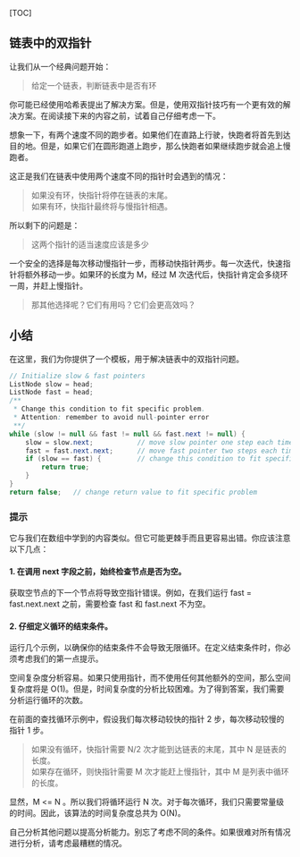 [TOC]

## 链表中的双指针

让我们从一个经典问题开始：

> 给定一个链表，判断链表中是否有环

你可能已经使用哈希表提出了解决方案。但是，使用双指针技巧有一个更有效的解决方案。在阅读接下来的内容之前，试着自己仔细考虑一下。

想象一下，有两个速度不同的跑步者。如果他们在直路上行驶，快跑者将首先到达目的地。但是，如果它们在圆形跑道上跑步，那么快跑者如果继续跑步就会追上慢跑者。

这正是我们在链表中使用两个速度不同的指针时会遇到的情况：

> 如果没有环，快指针将停在链表的末尾。  
> 如果有环，快指针最终将与慢指针相遇。

所以剩下的问题是：

> 这两个指针的适当速度应该是多少

一个安全的选择是每次移动慢指针一步，而移动快指针两步。每一次迭代，快速指针将额外移动一步。如果环的长度为 M，经过 M 次迭代后，快指针肯定会多绕环一周，并赶上慢指针。

> 那其他选择呢？它们有用吗？它们会更高效吗？

## 小结

在这里，我们为你提供了一个模板，用于解决链表中的双指针问题。

```java
// Initialize slow & fast pointers
ListNode slow = head;
ListNode fast = head;
/**
 * Change this condition to fit specific problem.
 * Attention: remember to avoid null-pointer error
 **/
while (slow != null && fast != null && fast.next != null) {
    slow = slow.next;           // move slow pointer one step each time
    fast = fast.next.next;      // move fast pointer two steps each time
    if (slow == fast) {         // change this condition to fit specific problem
        return true;
    }
}
return false;   // change return value to fit specific problem
```

### 提示

它与我们在数组中学到的内容类似。但它可能更棘手而且更容易出错。你应该注意以下几点：

#### 1. 在调用 next 字段之前，始终检查节点是否为空。

获取空节点的下一个节点将导致空指针错误。例如，在我们运行 fast = fast.next.next 之前，需要检查 fast 和 fast.next 不为空。

#### 2. 仔细定义循环的结束条件。

运行几个示例，以确保你的结束条件不会导致无限循环。在定义结束条件时，你必须考虑我们的第一点提示。

空间复杂度分析容易。如果只使用指针，而不使用任何其他额外的空间，那么空间复杂度将是 O(1)。但是，时间复杂度的分析比较困难。为了得到答案，我们需要分析运行循环的次数。

在前面的查找循环示例中，假设我们每次移动较快的指针 2 步，每次移动较慢的指针 1 步。

> 如果没有循环，快指针需要 N/2 次才能到达链表的末尾，其中 N 是链表的长度。  
> 如果存在循环，则快指针需要 M 次才能赶上慢指针，其中 M 是列表中循环的长度。

显然，M <= N 。所以我们将循环运行 N 次。对于每次循环，我们只需要常量级的时间。因此，该算法的时间复杂度总共为 O(N)。

自己分析其他问题以提高分析能力。别忘了考虑不同的条件。如果很难对所有情况进行分析，请考虑最糟糕的情况。


